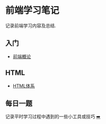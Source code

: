 #  前端学习笔记
记录前端学习内容及总结.

## 入门
- [前端概论](./introduction/index.md)

## HTML
- [HTML体系](./html/index.md)



## 每日一题
记录平时学习过程中遇到的一些小工具或技巧 [➡️](./daily-exams/index.md)
